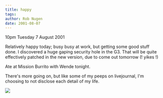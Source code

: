 ```yaml
---
title: happy
tags: 
author: Rob Nugen
date: 2001-08-07
---
```


<p class=date>10pm Tuesday 7 August 2001</p>

<p>Relatively happy today; busy busy at work, but
getting some good stuff done.  I discovered a huge
gaping security hole in the G3.  That will be quite
effectively patched in the new version, due to come
out tomorrow (! yikes !)</p>

<p>Ate at Mission Burrito with Wende tonight.</p>

<p>There's more going on, but like some of my peeps on
livejournal, I'm choosing to not disclose each detail
of my life.</p>

<p><img src="/images/rob/wL-ROB.gif"/></p>
